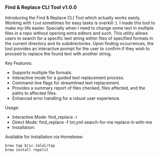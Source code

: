 ### Find & Replace CLI Tool v1.0.0

Introducing the Find & Replace CLI Tool which actually works easily. Working with `find` sometimes for easy tasks is overkill :). I made this tool to make my-life easier. Specially when I need to change some text in multiple files in a repo without opening extra editors and such. This utility allows users to search for a specific text string within files of specified formats in the current directory and its subdirectories. Upon finding occurrences, the tool provides an interactive prompt for the user to confirm if they wish to proceed to replace the found text with another string.

Key Features:

- Supports multiple file formats.
- Interactive mode for a guided text replacement process.
- Command-line flags for streamlined text replacement.
- Provides a summary report of files checked, files affected, and the paths to affected files.
- Enhanced error handling for a robust user experience.

Usage:

- Interactive Mode: find_replace -i
- Direct Mode: find_replace -f txt,yml search-for-me replace-it-with-me
- Installation:

Available for installation via Homebrew: 

```shell
brew tap Eric-Jalal/tap
brew install repelit

```
